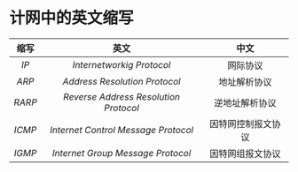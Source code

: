 # 计网中的英文缩写

|缩写|英文|中文|
|:-:|:-:|:-:|
|*IP*|*Internetworkig Protocol​*|网际协议|
|*ARP*|*Address Resolution Protocol*|地址解析协议|
|*RARP*|*Reverse Address Resolution Protocol*|逆地址解析协议|
|*ICMP*|*Internet Control Message Protocol*|因特网控制报文协议|
|*IGMP*|*Internet Group Message Protocol*|因特网组报文协议|

